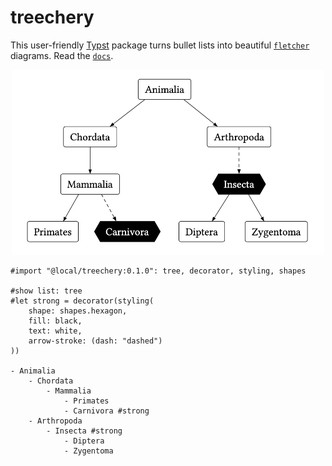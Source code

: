 # treechery

This user-friendly [Typst](https://typst.app/) package turns bullet lists into beautiful [`fletcher`](https://typst.app/universe/package/fletcher) diagrams. Read the [`docs`](docs.pdf).

<p align="center">
    <img src="images/example.png" width="500" alt="Example"/>
</p>

```typ
#import "@local/treechery:0.1.0": tree, decorator, styling, shapes

#show list: tree
#let strong = decorator(styling(
	shape: shapes.hexagon, 
	fill: black, 
	text: white, 
	arrow-stroke: (dash: "dashed")
))

- Animalia
	- Chordata
		- Mammalia
			- Primates
			- Carnivora #strong
	- Arthropoda
		- Insecta #strong
			- Diptera
			- Zygentoma
```